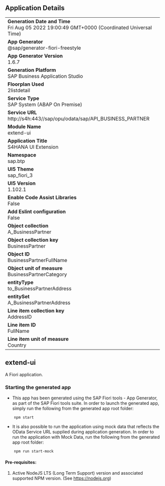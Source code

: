 ## Application Details
|               |
| ------------- |
|**Generation Date and Time**<br>Fri Aug 05 2022 19:00:49 GMT+0000 (Coordinated Universal Time)|
|**App Generator**<br>@sap/generator-fiori-freestyle|
|**App Generator Version**<br>1.6.7|
|**Generation Platform**<br>SAP Business Application Studio|
|**Floorplan Used**<br>2listdetail|
|**Service Type**<br>SAP System (ABAP On Premise)|
|**Service URL**<br>http://s4h:443//sap/opu/odata/sap/API_BUSINESS_PARTNER
|**Module Name**<br>extend-ui|
|**Application Title**<br>S4HANA UI Extension|
|**Namespace**<br>sap.btp|
|**UI5 Theme**<br>sap_fiori_3|
|**UI5 Version**<br>1.102.1|
|**Enable Code Assist Libraries**<br>False|
|**Add Eslint configuration**<br>False|
|**Object collection**<br>A_BusinessPartner|
|**Object collection key**<br>BusinessPartner|
|**Object ID**<br>BusinessPartnerFullName|
|**Object unit of measure**<br>BusinessPartnerCategory|
|**entityType**<br>to_BusinessPartnerAddress|
|**entitySet**<br>A_BusinessPartnerAddress|
|**Line item collection key**<br>AddressID|
|**Line item ID**<br>FullName|
|**Line item unit of measure**<br>Country|

## extend-ui

A Fiori application.

### Starting the generated app

-   This app has been generated using the SAP Fiori tools - App Generator, as part of the SAP Fiori tools suite.  In order to launch the generated app, simply run the following from the generated app root folder:

```
    npm start
```

- It is also possible to run the application using mock data that reflects the OData Service URL supplied during application generation.  In order to run the application with Mock Data, run the following from the generated app root folder:

```
    npm run start-mock
```

#### Pre-requisites:

1. Active NodeJS LTS (Long Term Support) version and associated supported NPM version.  (See https://nodejs.org)


